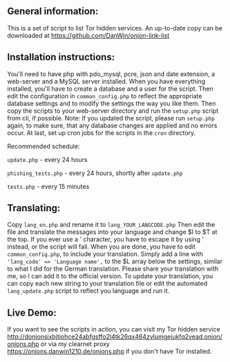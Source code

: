 General information:
--------------------

This is a set of script to list Tor hidden services. An up-to-date copy can be downloaded at https://github.com/DanWin/onion-link-list

Installation instructions:
--------------------------

You'll need to have php with pdo_mysql, pcre, json and date extension, a web-server and a MySQL server installed.
When you have everything installed, you'll have to create a database and a user for the script.
Then edit the configuration in `common_config.php` to reflect the appropriate database settings and to modify the settings the way you like them.
Then copy the scripts to your web-server directory and run the `setup.php` script from cli, if possible.
Note: If you updated the script, please run `setup.php` again, to make sure, that any database changes are applied and no errors occur.
At last, set up cron jobs for the scripts in the `cron` directory.

Recommended schedule:

`update.php` - every 24 hours

`phishing_tests.php` - every 24 hours, shortly after `update.php`

`tests.php` - every 15 minutes

Translating:
------------

Copy `lang_en.php` and rename it to `lang_YOUR_LANGCODE.php`
Then edit the file and translate the messages into your language and change $I to $T at the top.
If you ever use a ' character, you have to escape it by using \' instead, or the script will fail.
When you are done, you have to edit `common_config.php`, to include your translation. Simply add a line with
`'lang_code' => 'Language name',`
to the $L array below the settings, similar to what I did for the German translation.
Please share your translation with me, so I can add it to the official version.
To update your translation, you can copy each new string to your translation file or edit the automated `lang_update.php` script to reflect you language and run it.

Live Demo:
----------

If you want to see the scripts in action, you can visit my Tor hidden service http://donionsixbjtiohce24abfgsffo2l4tk26qx464zylumgejukfq2vead.onion/onions.php or via my clearnet proxy https://onions.danwin1210.de/onions.php if you don't have Tor installed.
